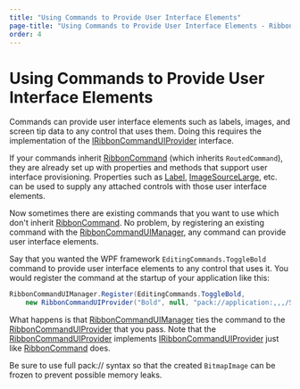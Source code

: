 ```yaml
---
title: "Using Commands to Provide User Interface Elements"
page-title: "Using Commands to Provide User Interface Elements - Ribbon Command Model"
order: 4
---
```

# Using Commands to Provide User Interface Elements

Commands can provide user interface elements such as labels, images, and screen tip data to any control that uses them.  Doing this requires the implementation of the [IRibbonCommandUIProvider](xref:ActiproSoftware.Windows.Controls.Ribbon.Input.IRibbonCommandUIProvider) interface.

If your commands inherit [RibbonCommand](xref:ActiproSoftware.Windows.Controls.Ribbon.Input.RibbonCommand) (which inherits `RoutedCommand`), they are already set up with properties and methods that support user interface provisioning.  Properties such as [Label](xref:ActiproSoftware.Windows.Controls.Ribbon.Input.RibbonCommand.Label), [ImageSourceLarge](xref:ActiproSoftware.Windows.Controls.Ribbon.Input.RibbonCommand.ImageSourceLarge), etc.  can be used to supply any attached controls with those user interface elements.

Now sometimes there are existing commands that you want to use which don't inherit [RibbonCommand](xref:ActiproSoftware.Windows.Controls.Ribbon.Input.RibbonCommand).  No problem, by registering an existing command with the [RibbonCommandUIManager](xref:ActiproSoftware.Windows.Controls.Ribbon.Input.RibbonCommandUIManager), any command can provide user interface elements.

Say that you wanted the WPF framework `EditingCommands.ToggleBold` command to provide user interface elements to any control that uses it.  You would register the command at the startup of your application like this:

```csharp
RibbonCommandUIManager.Register(EditingCommands.ToggleBold, 
	new RibbonCommandUIProvider("Bold", null, "pack://application:,,,/SampleBrowser;component/Images/Bold16.png", "Make the selected text bold."));
```

What happens is that [RibbonCommandUIManager](xref:ActiproSoftware.Windows.Controls.Ribbon.Input.RibbonCommandUIManager) ties the command to the [RibbonCommandUIProvider](xref:ActiproSoftware.Windows.Controls.Ribbon.Input.RibbonCommandUIProvider) that you pass.  Note that the [RibbonCommandUIProvider](xref:ActiproSoftware.Windows.Controls.Ribbon.Input.RibbonCommandUIProvider) implements [IRibbonCommandUIProvider](xref:ActiproSoftware.Windows.Controls.Ribbon.Input.IRibbonCommandUIProvider) just like [RibbonCommand](xref:ActiproSoftware.Windows.Controls.Ribbon.Input.RibbonCommand) does.

Be sure to use full pack:// syntax so that the created `BitmapImage` can be frozen to prevent possible memory leaks.
